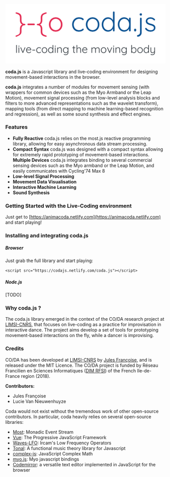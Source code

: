 ![coda.js](docs/static/coda_logo.svg)

**coda.js** is a Javascript library and live-coding environment for designing movement-based interactions in the browser.

**coda.js** integrates a number of modules for movement sensing (with wrappers for common devices such as the Myo Armband or the Leap Motion), movement signal processing (from low-level analysis blocks and filters to more advanced representations such as the wavelet transform), mapping tools (from direct mapping to machine learning-based recognition and regression), as well as some sound synthesis and effect engines.

### Features

- **Fully Reactive**
  coda.js relies on the most.js reactive programming library, allowing for easy asynchronous data stream processing.
- **Compact Syntax**
  coda.js was designed with a compact syntax allowing for extremely rapid prototyping of movement-based interactions.
**Multiple Devices**
  coda.js integrates binding to several commercial sensing devices such as the Myo armband or the Leap Motion, and easily communicates with Cycling'74 Max 8
- **Low-level Signal Processing**
- **Movement Data Visualisation**
- **Interactive Machine Learning**
- **Sound Synthesis**

### Getting Started with the Live-Coding environment

Just get to [https://animacoda.netlify.com](https://animacoda.netlify.com) and start playing!

### Installing and integrating coda.js

##### Browser

Just grab the full library and start playing:
```
<script src="https://codajs.netlify.com/coda.js"></script>
```

##### Node.js

[TODO]

### Why coda.js ?

The coda.js library emerged in the context of the CO/DA research project at [LIMSI-CNRS](https://www.limsi.fr), that focuses on live-coding as a practice for improvisation in interactive dance. The project aims develop a set of tools for prototyping movement-based interactions on the fly, while a dancer is improvising.

### Credits

CO/DA has been developed at [LIMSI-CNRS](https://www.limsi.fr/en/) by [Jules Françoise](https://www.julesfrancoise.com), and is released under the MIT Licence. The CO/DA project is funded by Réseau Francilien en Sciences Informatiques ([DIM RFSI](https://dim-rfsi.fr/)) of the French Ile-de-France region (2018).

**Contributors:**
- Jules Françoise
- Lucie Van Nieuwenhuyze

Coda would not exist without the tremendous work of other open-source contributors. In particular, coda heavily relies on several open-source libraries:
- [Most](https://github.com/mostjs/core): Monadic Event Stream
- [Vue](https://vuejs.org): The Progressive JavaScript Framework
- [Waves-LFO](https://github.com/wavesjs/waves-lfo): Ircam's Low Frequency Operators
- [Tonal](https://github.com/danigb/tonal): A functional music theory library for Javascript
- [complex-js](https://github.com/patrickroberts/complex-js): JavaScript Complex Math
- [myo.js](https://github.com/thalmiclabs/myo.js): Myo javascript bindings
- [Codemirror](http://codemirror.net/): a versatile text editor implemented in JavaScript for the browser
